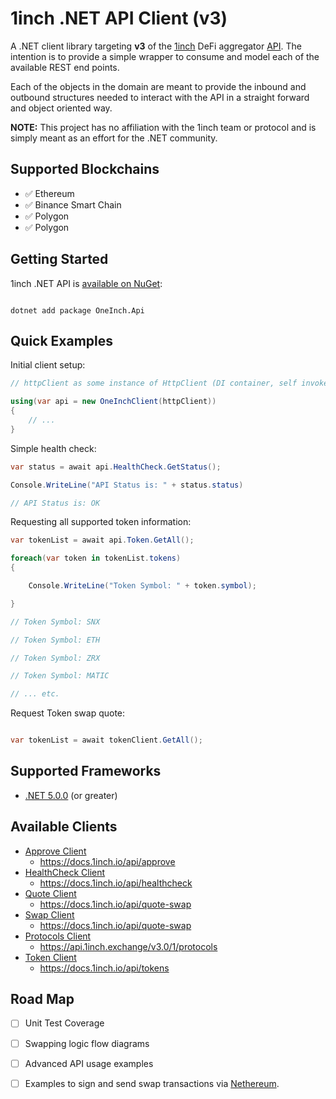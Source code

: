 # **1inch .NET API Client (v3)**

A .NET client library targeting **v3** of the [1inch](https://app.1inch.io) DeFi aggregator [API](https://docs.1inch.io/api/). The intention is to provide a simple wrapper to consume and model each of the available REST end points.

Each of the objects in the domain are meant to provide the inbound and outbound structures needed to interact with the API in a straight forward and object oriented way.

**NOTE:** This project has no affiliation with the 1inch team or protocol and is simply meant as an effort for the .NET community.

## Supported Blockchains

- ✅ Ethereum
- ✅ Binance Smart Chain
- ✅ Polygon
- ✅ Polygon

## Getting Started

1inch .NET API is [available on NuGet](https://www.nuget.org/packages/<tbd>/):

```

dotnet add package OneInch.Api

```

## Quick Examples

Initial client setup:

```c#
// httpClient as some instance of HttpClient (DI container, self invoked, etc.)

using(var api = new OneInchClient(httpClient))
{
    // ...
}

```

Simple health check:

```c#
var status = await api.HealthCheck.GetStatus();

Console.WriteLine("API Status is: " + status.status)

// API Status is: OK

```

Requesting all supported token information:

```c#
var tokenList = await api.Token.GetAll();

foreach(var token in tokenList.tokens)
{

    Console.WriteLine("Token Symbol: " + token.symbol);

}

// Token Symbol: SNX

// Token Symbol: ETH

// Token Symbol: ZRX

// Token Symbol: MATIC

// ... etc.

```

Request Token swap quote:

```c#

var tokenList = await tokenClient.GetAll();

```

## Supported Frameworks

- [.NET 5.0.0](https://dotnet.microsoft.com/download/dotnet/5.0) (or greater)

## Available Clients

- [Approve Client](/src/OneInch.Domain/Services/ApproveService.cs) 
  - https://docs.1inch.io/api/approve
- [HealthCheck Client](/src/OneInch.Domain/Services/HealthCheckService.cs) 
  - https://docs.1inch.io/api/healthcheck
- [Quote Client](/src/OneInch.Domain/Services/QuoteService.cs) 
  - https://docs.1inch.io/api/quote-swap
- [Swap Client](/src/OneInch.Domain/Services/SwapService.cs) 
  - https://docs.1inch.io/api/quote-swap
- [Protocols Client](/src/OneInch.Domain/Services/ProtocolsService.cs) 
  - https://api.1inch.exchange/v3.0/1/protocols
- [Token Client](/src/OneInch.Domain/Services/TokenService.cs) 
  - https://docs.1inch.io/api/tokens

## Road Map

- [ ] Unit Test Coverage
- [ ] Swapping logic flow diagrams 
- [ ] Advanced API usage examples
- [ ] Examples to sign and send swap transactions via [Nethereum]([https://nethereum.com/](https://nethereum.com/)).


